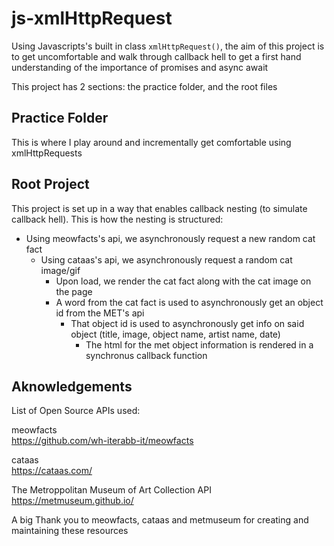 # js-xmlHttpRequest

Using Javascripts's built in class `xmlHttpRequest()`, the aim of this project is to get uncomfortable and walk through callback hell to get a first hand understanding of the importance of promises and async await

This project has 2 sections: the practice folder, and the root files

## Practice Folder

This is where I play around and incrementally get comfortable using xmlHttpRequests

## Root Project

This project is set up in a way that enables callback nesting (to simulate callback hell).
This is how the nesting is structured:

- Using meowfacts's api, we asynchronously request a new random cat fact
  - Using cataas's api, we asynchronously request a random cat image/gif
    - Upon load, we render the cat fact along with the cat image on the page   
    - A word from the cat fact is used to asynchronously get an object id from the MET's api
      - That object id is used to asynchronously get info on said object (title, image, object name, artist name, date)
        - The html for the met object information is rendered in a synchronus callback function

## Aknowledgements

List of Open Source APIs used:

meowfacts  
https://github.com/wh-iterabb-it/meowfacts

cataas   
https://cataas.com/

The Metroppolitan Museum of Art Collection API  
https://metmuseum.github.io/

A big Thank you to meowfacts, cataas and metmuseum for creating and maintaining these resources
